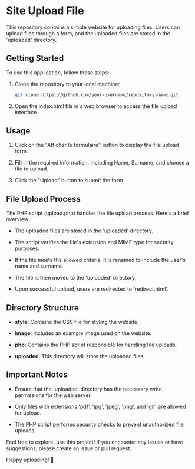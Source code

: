 # Site Upload File

This repository contains a simple website for uploading files. Users can upload files through a form, and the uploaded files are stored in the 'uploaded' directory.

## Getting Started

To use this application, follow these steps:

1. Clone the repository to your local machine:

    ```bash
    git clone https://github.com/your-username/repository-name.git
    ```

2. Open the index.html file in a web browser to access the file upload interface.

## Usage

1. Click on the "Afficher le formulaire" button to display the file upload form.

2. Fill in the required information, including Name, Surname, and choose a file to upload.

3. Click the "Upload" button to submit the form.

## File Upload Process

The PHP script (upload.php) handles the file upload process. Here's a brief overview:

- The uploaded files are stored in the 'uploaded' directory.

- The script verifies the file's extension and MIME type for security purposes.

- If the file meets the allowed criteria, it is renamed to include the user's name and surname.

- The file is then moved to the 'uploaded' directory.

- Upon successful upload, users are redirected to 'redirect.html'.

## Directory Structure

- **style**: Contains the CSS file for styling the website.

- **image**: Includes an example image used on the website.

- **php**: Contains the PHP script responsible for handling file uploads.

- **uploaded**: This directory will store the uploaded files.

## Important Notes

- Ensure that the 'uploaded' directory has the necessary write permissions for the web server.

- Only files with extensions 'pdf', 'jpg', 'jpeg', 'png', and 'gif' are allowed for upload.

- The PHP script performs security checks to prevent unauthorized file uploads.

Feel free to explore, use this project! If you encounter any issues or have suggestions, please create an issue or pull request.

Happy uploading! 🚀
